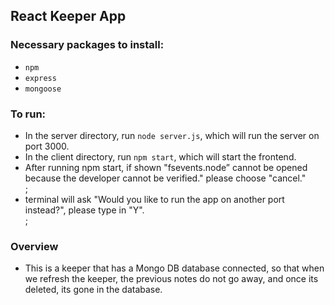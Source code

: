 <h2>React Keeper App</h2>

<h3>Necessary packages to install:</h3>
<ul>
  <li><code>npm</code></li>
  <li><code>express</code></li>
  <li><code>mongoose</code></li>
</ul>

<h3>To run:</h3>
<ul>
  <li>In the server directory, run <code>node server.js</code>, which will run the server on port 3000.</li>
  <li>In the client directory, run <code>npm start</code>, which will start the frontend.
  <li>After running npm start, if shown "fsevents.node” cannot be opened because the developer cannot be verified." please choose "cancel."</li>;
  <li>terminal will ask "Would you like to run the app on another port instead?", please type in "Y".</li>;
</ul>

<h3>Overview</h3>
<ul>
  <li>This is a keeper that has a Mongo DB database connected, so that when we refresh the keeper, the previous notes do not go away, and once its deleted, its gone in the database.</li>
</ul>



